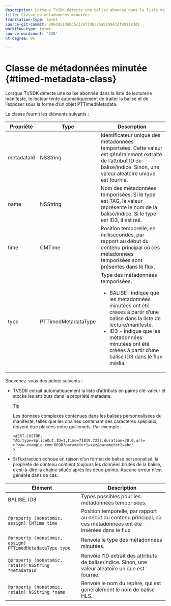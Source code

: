 ```yaml
---
description: Lorsque TVSDK détecte une balise abonnée dans la liste de lecture/le manifeste, le lecteur tente automatiquement de traiter la balise et de l’exposer sous la forme d’un objet PTTimedMetadata.
title: Classe de métadonnées minutées
translation-type: tm+mt
source-git-commit: 89bdda1d4bd5c126f19ba75a819942df901183d1
workflow-type: tm+mt
source-wordcount: '326'
ht-degree: 0%

---
```



# Classe de métadonnées minutée {#timed-metadata-class}

Lorsque TVSDK détecte une balise abonnée dans la liste de lecture/le manifeste, le lecteur tente automatiquement de traiter la balise et de l’exposer sous la forme d’un objet PTTimedMetadata.

La classe fournit les éléments suivants :

<table id="table_FFC56AC5B1E04DA99C9309C0223ABA90"> 
 <thead> 
  <tr> 
   <th colname="col1" class="entry"><b>Propriété</b></th> 
   <th colname="col02" class="entry"><b>Type</b> </th> 
   <th colname="col2" class="entry"><b>Description</b></th> 
  </tr>
 </thead>
 <tbody> 
  <tr> 
   <td colname="col1"> <span class="codeph"> metadataId</span> </td> 
   <td colname="col02"><span class="codeph"> NSString</span> </td> 
   <td colname="col2"> Identificateur unique des métadonnées temporisées. Cette valeur est généralement extraite de l’attribut ID de balise/indice. Sinon, une valeur aléatoire unique est fournie. </td> 
  </tr> 
  <tr> 
   <td colname="col1"><span class="codeph"> name</span> </td> 
   <td colname="col02"><span class="codeph"> NSString</span></td> 
   <td colname="col2"> Nom des métadonnées temporisées. Si le type est <span class="codeph"> TAG</span>, la valeur représente le nom de la balise/indice. Si le type est <span class="codeph"> ID3</span>, il est nul. </td> 
  </tr> 
  <tr> 
   <td colname="col1"><span class="codeph"> time</span> </td> 
   <td colname="col02"><span class="codeph"> CMTime</span></td> 
   <td colname="col2"> Position temporelle, en millisecondes, par rapport au début du contenu principal où ces métadonnées temporisées sont présentes dans le flux. </td> 
  </tr> 
  <tr> 
   <td colname="col1"><span class="codeph"> type</span> </td> 
   <td colname="col02"> <span class="codeph"> PTTimedMetadataType</span></td> 
   <td colname="col2">Type des métadonnées temporisées. 
    <ul id="ul_70FBFB33E9F846D8B38592560CCE9560"> 
     <li id="li_739D30561BFB4D9B97DF212E4880BA2C">BALISE : indique que les métadonnées minutées ont été créées à partir d’une balise dans la liste de lecture/manifeste. </li> 
     <li id="li_E785E1DEF1CC4D9DBE7764E5D05EFAFC">ID3 - indique que les métadonnées minutées ont été créées à partir d’une balise ID3 dans le flux média. </li> 
    </ul> </td> 
  </tr> 
 </tbody> 
</table>

<!--<a id="section_737CC47997F74F80A3C5C6171ADE120E"></a>-->

Souvenez-vous des points suivants :

* TVSDK extrait automatiquement la liste d’attributs en paires clé-valeur et stocke les attributs dans la propriété metadata.

   >[!TIP]
   >
   >Les données complexes contenues dans les balises personnalisées du manifeste, telles que les chaînes contenant des caractères spéciaux, doivent être placées entre guillemets. Par exemple :
   >
   >
   ```
   >#EXT-CUSTOM-TAG:type=SpliceOut,ID=1,time=71819.7222,duration=30.0,url=
   >"www.example.com:8090?parameter1=xyz&parameter2=abc"
   >```

* Si l’extraction échoue en raison d’un format de balise personnalisé, la propriété de contenu contient toujours les données brutes de la balise, c’est-à-dire la chaîne située après les deux-points. Aucune erreur n’est générée dans ce cas.

| **Elément** | **Description** |
|---|---|
| BALISE, ID3 | Types possibles pour les métadonnées temporisées. |
| `@property (nonatomic, assign) CMTime time` | Position temporelle, par rapport au début du contenu principal, où ces métadonnées ont été insérées dans le flux. |
| `@property (nonatomic, assign) PTTimedMetadataType type` | Renvoie le type des métadonnées minutées. |
| `@property (nonatomic, retain) NSString *metadataId` | Renvoie l’ID extrait des attributs de balise/indice. Sinon, une valeur aléatoire unique est fournie. |
| `@property (nonatomic, retain) NSString *name` | Renvoie le nom du repère, qui est généralement le nom de balise HLS. |
